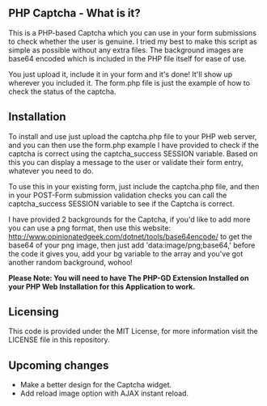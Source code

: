PHP Captcha - What is it?
------
This is a PHP-based Captcha which you can use in your form submissions to check whether the user is genuine. I tried my best to make this script as simple as possible without any extra files. The background images are base64 encoded which is included in the PHP file itself for ease of use.

You just upload it, include it in your form and it's done! It'll show up wherever you included it. The form.php file is just the example of how to check the status of the captcha.

Installation
------
To install and use just upload the captcha.php file to your PHP web server, and you can then use the form.php example I have provided to check if the captcha is correct using the captcha_success SESSION variable. Based on this you can display a message to the user or validate their form entry, whatever you need to do.

To use this in your existing form, just include the captcha.php file, and then in your POST-Form submission validation checks you can call the captcha_success SESSION variable to see if the Captcha is correct.

I have provided 2 backgrounds for the Captcha, if you'd like to add more you can use a png format, then use this website: http://www.opinionatedgeek.com/dotnet/tools/base64encode/ to get the base64 of your png image, then just add 'data:image/png;base64,' before the code it gives you, add your bg variable to the array and you've got another random background, wohoo!

<b>Please Note: You will need to have The PHP-GD Extension Installed on your PHP Web Installation for this Application to work.</b>

Licensing
------
This code is provided under the MIT License, for more information visit the LICENSE file in this repository.

Upcoming changes
------
<ul>
<li>Make a better design for the Captcha widget.</li>
<li>Add reload image option with AJAX instant reload.</li>
</ul>
